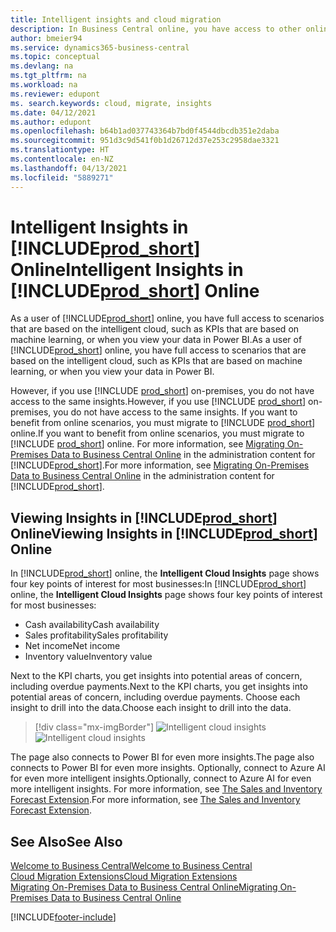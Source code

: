 ```yaml
---
title: Intelligent insights and cloud migration
description: In Business Central online, you have access to other online services, and you can get intelligent insights that are based on Azure AI, for example. Read on if you're considering to migrate from on-premises to the cloud.
author: bmeier94
ms.service: dynamics365-business-central
ms.topic: conceptual
ms.devlang: na
ms.tgt_pltfrm: na
ms.workload: na
ms.reviewer: edupont
ms. search.keywords: cloud, migrate, insights
ms.date: 04/12/2021
ms.author: edupont
ms.openlocfilehash: b64b1ad037743364b7bd0f4544dbcdb351e2daba
ms.sourcegitcommit: 951d3c9d541f0b1d26712d37e253c2958dae3321
ms.translationtype: HT
ms.contentlocale: en-NZ
ms.lasthandoff: 04/13/2021
ms.locfileid: "5889271"
---
```

# <a name="intelligent-insights-in-prod_short-online"></a><span data-ttu-id="545e6-104">Intelligent Insights in [!INCLUDE[prod_short](includes/prod_short.md)] Online</span><span class="sxs-lookup"><span data-stu-id="545e6-104">Intelligent Insights in [!INCLUDE[prod_short](includes/prod_short.md)] Online</span></span>

<span data-ttu-id="545e6-105">As a user of [!INCLUDE[prod_short](includes/prod_short.md)] online, you have full access to scenarios that are based on the intelligent cloud, such as KPIs that are based on machine learning, or when you view your data in Power BI.</span><span class="sxs-lookup"><span data-stu-id="545e6-105">As a user of [!INCLUDE[prod_short](includes/prod_short.md)] online, you have full access to scenarios that are based on the intelligent cloud, such as KPIs that are based on machine learning, or when you view your data in Power BI.</span></span>  

<span data-ttu-id="545e6-106">However, if you use [!INCLUDE [prod_short](includes/prod_short.md)] on-premises, you do not have access to the same insights.</span><span class="sxs-lookup"><span data-stu-id="545e6-106">However, if you use [!INCLUDE [prod_short](includes/prod_short.md)] on-premises, you do not have access to the same insights.</span></span> <span data-ttu-id="545e6-107">If you want to benefit from online scenarios, you must migrate to [!INCLUDE [prod_short](includes/prod_short.md)] online.</span><span class="sxs-lookup"><span data-stu-id="545e6-107">If you want to benefit from online scenarios, you must migrate to [!INCLUDE [prod_short](includes/prod_short.md)] online.</span></span> <span data-ttu-id="545e6-108">For more information, see [Migrating On-Premises Data to Business Central Online](/dynamics365/business-central/dev-itpro/administration/migrate-data) in the administration content for [!INCLUDE[prod_short](includes/prod_short.md)].</span><span class="sxs-lookup"><span data-stu-id="545e6-108">For more information, see [Migrating On-Premises Data to Business Central Online](/dynamics365/business-central/dev-itpro/administration/migrate-data) in the administration content for [!INCLUDE[prod_short](includes/prod_short.md)].</span></span>  

## <a name="viewing-insights-in-prod_short-online"></a><span data-ttu-id="545e6-109">Viewing Insights in [!INCLUDE[prod_short](includes/prod_short.md)] Online</span><span class="sxs-lookup"><span data-stu-id="545e6-109">Viewing Insights in [!INCLUDE[prod_short](includes/prod_short.md)] Online</span></span>

<span data-ttu-id="545e6-110">In [!INCLUDE[prod_short](includes/prod_short.md)] online, the **Intelligent Cloud Insights** page shows four key points of interest for most businesses:</span><span class="sxs-lookup"><span data-stu-id="545e6-110">In [!INCLUDE[prod_short](includes/prod_short.md)] online, the **Intelligent Cloud Insights** page shows four key points of interest for most businesses:</span></span>

- <span data-ttu-id="545e6-111">Cash availability</span><span class="sxs-lookup"><span data-stu-id="545e6-111">Cash availability</span></span>
- <span data-ttu-id="545e6-112">Sales profitability</span><span class="sxs-lookup"><span data-stu-id="545e6-112">Sales profitability</span></span>
- <span data-ttu-id="545e6-113">Net income</span><span class="sxs-lookup"><span data-stu-id="545e6-113">Net income</span></span>
- <span data-ttu-id="545e6-114">Inventory value</span><span class="sxs-lookup"><span data-stu-id="545e6-114">Inventory value</span></span>

<span data-ttu-id="545e6-115">Next to the KPI charts, you get insights into potential areas of concern, including overdue payments.</span><span class="sxs-lookup"><span data-stu-id="545e6-115">Next to the KPI charts, you get insights into potential areas of concern, including overdue payments.</span></span> <span data-ttu-id="545e6-116">Choose each insight to drill into the data.</span><span class="sxs-lookup"><span data-stu-id="545e6-116">Choose each insight to drill into the data.</span></span>  

> [!div class="mx-imgBorder"]
> <span data-ttu-id="545e6-117">![Intelligent cloud insights](media/across-intelligent-cloud/intelligentcloudApril19.png "Shows the Intelligent Cloud Insights page in Business Central online")</span><span class="sxs-lookup"><span data-stu-id="545e6-117">![Intelligent cloud insights](media/across-intelligent-cloud/intelligentcloudApril19.png "Shows the Intelligent Cloud Insights page in Business Central online")</span></span>

<span data-ttu-id="545e6-118">The page also connects to Power BI for even more insights.</span><span class="sxs-lookup"><span data-stu-id="545e6-118">The page also connects to Power BI for even more insights.</span></span> <span data-ttu-id="545e6-119">Optionally, connect to Azure AI for even more intelligent insights.</span><span class="sxs-lookup"><span data-stu-id="545e6-119">Optionally, connect to Azure AI for even more intelligent insights.</span></span> <span data-ttu-id="545e6-120">For more information, see [The Sales and Inventory Forecast Extension](ui-extensions-sales-forecast.md).</span><span class="sxs-lookup"><span data-stu-id="545e6-120">For more information, see [The Sales and Inventory Forecast Extension](ui-extensions-sales-forecast.md).</span></span>  

## <a name="see-also"></a><span data-ttu-id="545e6-121">See Also</span><span class="sxs-lookup"><span data-stu-id="545e6-121">See Also</span></span>

[<span data-ttu-id="545e6-122">Welcome to Business Central</span><span class="sxs-lookup"><span data-stu-id="545e6-122">Welcome to Business Central</span></span>](index.md)  
[<span data-ttu-id="545e6-123">Cloud Migration Extensions</span><span class="sxs-lookup"><span data-stu-id="545e6-123">Cloud Migration Extensions</span></span>](ui-extensions-data-replication.md)  
[<span data-ttu-id="545e6-124">Migrating On-Premises Data to Business Central Online</span><span class="sxs-lookup"><span data-stu-id="545e6-124">Migrating On-Premises Data to Business Central Online</span></span>](/dynamics365/business-central/dev-itpro/administration/migrate-data)  

[!INCLUDE[footer-include](includes/footer-banner.md)]